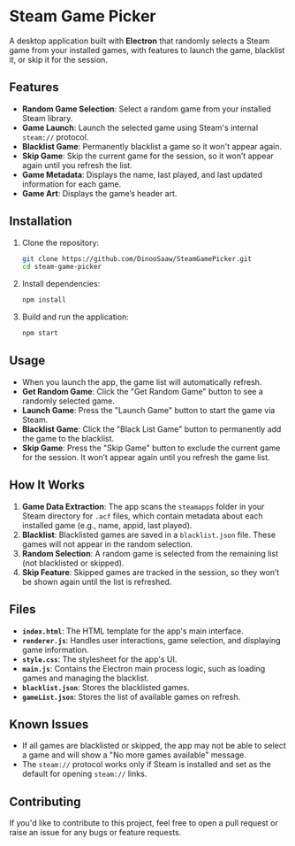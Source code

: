 # Steam Game Picker

A desktop application built with **Electron** that randomly selects a Steam game from your installed games, with features to launch the game, blacklist it, or skip it for the session.

## Features

* **Random Game Selection**: Select a random game from your installed Steam library.
* **Game Launch**: Launch the selected game using Steam's internal `steam://` protocol.
* **Blacklist Game**: Permanently blacklist a game so it won't appear again.
* **Skip Game**: Skip the current game for the session, so it won’t appear again until you refresh the list.
* **Game Metadata**: Displays the name, last played, and last updated information for each game.
* **Game Art**: Displays the game’s header art.

## Installation

1. Clone the repository:

   ```bash
   git clone https://github.com/DinooSaaw/SteamGamePicker.git
   cd steam-game-picker
   ```

2. Install dependencies:

   ```bash
   npm install
   ```

3. Build and run the application:

   ```bash
   npm start
   ```

## Usage

* When you launch the app, the game list will automatically refresh.
* **Get Random Game**: Click the "Get Random Game" button to see a randomly selected game.
* **Launch Game**: Press the "Launch Game" button to start the game via Steam.
* **Blacklist Game**: Click the "Black List Game" button to permanently add the game to the blacklist.
* **Skip Game**: Press the "Skip Game" button to exclude the current game for the session. It won’t appear again until you refresh the game list.

## How It Works

1. **Game Data Extraction**: The app scans the `steamapps` folder in your Steam directory for `.acf` files, which contain metadata about each installed game (e.g., name, appid, last played).
2. **Blacklist**: Blacklisted games are saved in a `blacklist.json` file. These games will not appear in the random selection.
3. **Random Selection**: A random game is selected from the remaining list (not blacklisted or skipped).
4. **Skip Feature**: Skipped games are tracked in the session, so they won’t be shown again until the list is refreshed.

## Files

* **`index.html`**: The HTML template for the app's main interface.
* **`renderer.js`**: Handles user interactions, game selection, and displaying game information.
* **`style.css`**: The stylesheet for the app's UI.
* **`main.js`**: Contains the Electron main process logic, such as loading games and managing the blacklist.
* **`blacklist.json`**: Stores the blacklisted games.
* **`gameList.json`**: Stores the list of available games on refresh.

## Known Issues

* If all games are blacklisted or skipped, the app may not be able to select a game and will show a "No more games available" message.
* The `steam://` protocol works only if Steam is installed and set as the default for opening `steam://` links.

## Contributing

If you'd like to contribute to this project, feel free to open a pull request or raise an issue for any bugs or feature requests.

